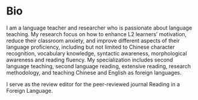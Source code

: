 # Bio 
I am a language teacher and researcher who is passionate about language teaching. My research focus on how to enhance L2 learners’ motivation, reduce their classroom anxiety, and improve different aspects of their language proficiency, including but not limited to Chinese character recognition, vocabulary knowledge, syntactic awareness, morphological awareness and reading fluency.  My specialization includes second language teaching, second language reading, extensive reading, research methodology, and teaching Chinese and English as foreign languages.

I serve as the review editor for the peer-reviewed journal Reading in a Foreign Language.
